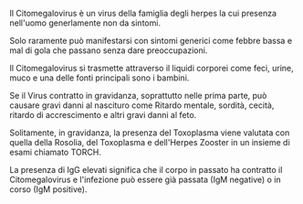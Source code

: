 Il Citomegalovirus è un virus della famiglia degli herpes la cui presenza nell'uomo generlamente non da sintomi.

Solo raramente può manifestarsi con sintomi generici come febbre bassa e mal di gola che passano senza dare preoccupazioni.

Il Citomegalovirus si trasmette attraverso il liquidi corporei come feci, urine, muco e una delle fonti principali sono i bambini. 

Se il Virus contratto in gravidanza, soprattutto nelle prima parte, può causare gravi danni al nascituro come Ritardo mentale, sordità, cecità, ritardo di accrescimento e altri gravi danni al feto. 

Solitamente, in gravidanza, la presenza del Toxoplasma viene valutata con quella della Rosolia, del Toxoplasma e dell'Herpes Zooster in un insieme di esami chiamato TORCH.

La presenza di IgG elevati significa che il corpo in passato ha contratto il Citomegalovirus e l'infezione può essere già passata (IgM negative) o in corso (IgM positive).